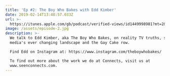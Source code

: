 ```yaml
---
title: 'Ep #2: The Boy Who Bakes with Edd Kimber'
date: 2019-02-14T13:48:57.033Z
url: >-
  https://itunes.apple.com/gb/podcast/verified-views/id1449998981?mt=2&i=1000429886177
image: /assets/episode-2.jpg
description: >-
  We talk to Edd Kimber, aka The Boy Who Bakes, on reality TV truths, social
  media's ever changing landscape and the Gay Cake row. 

  Find Edd on Instagram at: https://www.instagram.com/theboywhobakes/

  To find out more about the work we do at Connects, visit us at
  www.seenconnects.com.
---
```



